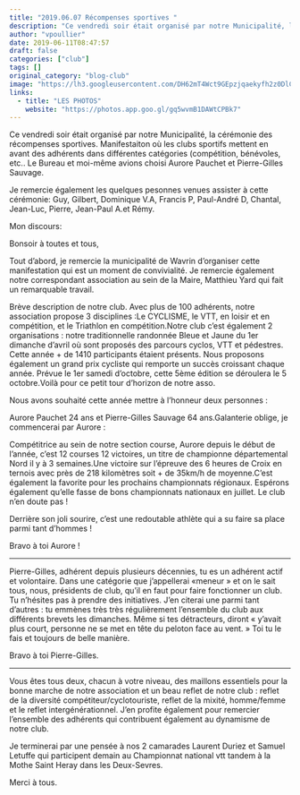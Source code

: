 ```yaml
---
title: "2019.06.07 Récompenses sportives "
description: "Ce vendredi soir était organisé par notre Municipalité, la cérémonie des récompenses sportives. Manifestaiton où les clubs sportifs mettent en avant des adhérents dans différentes catégories (compétition, bénévoles, etc.. Le Bureau et moi-même avions choisi Aurore Pauchet et Pierre-Gilles Sauvage."
author: "vpoullier"
date: 2019-06-11T08:47:57
draft: false
categories: ["club"]
tags: []
original_category: "blog-club"
image: "https://lh3.googleusercontent.com/DH62mT4Wct9GEpzjqaekyfh2z0DlCgOnfOwgwr7nIluZznewatZob8xNFT0TCwwo8ovW6DdMdqFpWsSGuuCcx54k1-I0HKfaObURbCFWLwzEfB5rgE5n1tg50MdhGgPt0pvS0u7B9-H2P4wOMR1FP1s-FD2289-Clcdy6-By9P6rfkyCEHfsllwpx_b4qG_7Mwvk5bjDJb-hbBnk0nGHFrigVl1Q9dIiJ43Urf5s00KrvgKE35odZWjqcgR4EZmokbPNtNqlcgzH-hSr225rDzR2czK3yHeImtQOLsDJiD9bxdU1oGEJS00lC6hW5SL4KVCuBJmeuYPytzsrRvLpBR8k1HSEwqCn5BucsARpiBWyuluTCtlKApjJ2SpUM0YPLhcSIs4dWs3f96XU465z3VnsvjKwOKvwhkofs2IvqSxZLy1uzEniLqtCz5h3vWg-Q9uFoY1ussSUJwO7iXByGVjTwo0Vqzl14sFUptQWHo890x4JjzdraIJwH2n4eYIGdFtHCUqvxN1SSlvUyscgODa321zg7Nl1X9-UGgXGTQywZf9OmcRtATTI2gB-XLbuWEN2AJEXZ942oFH3KHfRxBlGz4wxAzGDtFFQ_QbSPfVtq30jy_jLoZtmh5heKCM5qmLOD_jGLjU51jGFY-_PlXaqMkF18jA7OmjSQgRY1VsOhZAAzAtnBT43D2PYRuC1u0dGFsHiQWIypQ6J0gPGVnH_8Q=w1440-h957-no"
links:
  - title: "LES PHOTOS"
    website: "https://photos.app.goo.gl/gq5wvmB1DAWtCPBk7"
---
```


Ce vendredi soir était organisé par notre Municipalité, la cérémonie des récompenses sportives. Manifestaiton où les clubs sportifs mettent en avant des adhérents dans différentes catégories (compétition, bénévoles, etc.. Le Bureau et moi-même avions choisi Aurore Pauchet et Pierre-Gilles Sauvage.

<!--more-->

Je remercie également les quelques pesonnes venues assister à cette cérémonie: Guy, Gilbert, Dominique V.A, Francis P, Paul-André D, Chantal, Jean-Luc, Pierre, Jean-Paul A.et Rémy.

Mon discours:

Bonsoir à toutes et tous,

Tout d’abord, je remercie la municipalité de Wavrin d’organiser cette manifestation qui est un moment de convivialité. Je remercie également notre correspondant association au sein de la Maire, Matthieu Yard qui fait un remarquable travail.

Brève description de notre club. Avec plus de 100 adhérents, notre association propose 3 disciplines&nbsp;:Le CYCLISME, le VTT, en loisir et en compétition, et le Triathlon en compétition.Notre club c’est également 2 organisations&nbsp;: notre traditionnelle randonnée Bleue et Jaune du 1er dimanche d’avril où sont proposés des parcours cyclos, VTT et pédestres. Cette année + de 1410 participants étaient présents. Nous proposons également un grand prix cycliste qui remporte un succès croissant chaque année. Prévue le 1er samedi d’octobre, cette 5ème édition se déroulera le 5 octobre.Voilà pour ce petit tour d’horizon de notre asso.

Nous avons souhaité cette année mettre à l’honneur deux personnes&nbsp;:

Aurore Pauchet 24 ans et Pierre-Gilles Sauvage 64 ans.Galanterie oblige, je commencerai par Aurore&nbsp;:

Compétitrice au sein de notre section course, Aurore depuis le début de l’année, c’est 12 courses 12 victoires, un titre de championne départemental Nord il y à 3 semaines.Une victoire sur l’épreuve des 6 heures de Croix en ternois avec près de 218 kilomètres soit + de 35km/h de moyenne.C’est également la favorite pour les prochains championnats régionaux. Espérons également qu’elle fasse de bons championnats nationaux en juillet. Le club n’en doute pas&nbsp;!

Derrière son joli sourire, c’est une redoutable athlète qui a su faire sa place parmi tant d’hommes&nbsp;!

Bravo à toi Aurore&nbsp;!

---------

Pierre-Gilles, adhérent depuis plusieurs décennies, tu es un adhérent actif et volontaire. Dans une catégorie que j’appellerai «meneur&nbsp;» et on le sait tous, nous, présidents de club, qu’il en faut pour faire fonctionner un club. Tu n’hésites pas à prendre des initiatives. J’en citerai une parmi tant d’autres&nbsp;: tu emmènes très très régulièrement l’ensemble du club aux différents brevets les dimanches. Même si tes détracteurs, diront «&nbsp;y’avait plus court, personne ne se met en tête du peloton face au vent.&nbsp;» Toi tu le fais et toujours de belle manière.

Bravo à toi Pierre-Gilles.

-------------

Vous êtes tous deux, chacun à votre niveau, des maillons essentiels pour la bonne marche de notre association et un beau reflet de notre club&nbsp;: reflet de la diversité compétiteur/cyclotouriste, reflet de la mixité, homme/femme et le reflet intergénérationnel. J’en profite également pour remercier l’ensemble des adhérents qui contribuent également au dynamisme de notre club.

Je terminerai par une pensée à nos 2 camarades Laurent Duriez et Samuel Letuffe qui participent demain au Championnat national vtt tandem à la Mothe Saint Heray dans les Deux-Sevres.

Merci à tous.

&nbsp;

&nbsp;